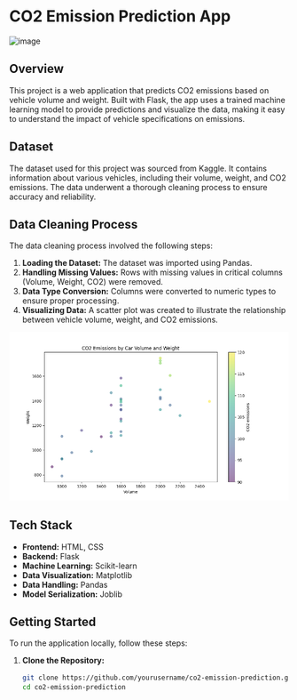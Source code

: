 # CO2 Emission Prediction App

<img width="956" alt="image" src="https://github.com/user-attachments/assets/389305ae-b11e-4dc2-8ac4-a694e90922b1">


## Overview

This project is a web application that predicts CO2 emissions based on vehicle volume and weight. Built with Flask, the app uses a trained machine learning model to provide predictions and visualize the data, making it easy to understand the impact of vehicle specifications on emissions.

## Dataset

The dataset used for this project was sourced from Kaggle. It contains information about various vehicles, including their volume, weight, and CO2 emissions. The data underwent a thorough cleaning process to ensure accuracy and reliability.

## Data Cleaning Process

The data cleaning process involved the following steps:

1. **Loading the Dataset:** The dataset was imported using Pandas.
2. **Handling Missing Values:** Rows with missing values in critical columns (Volume, Weight, CO2) were removed.
3. **Data Type Conversion:** Columns were converted to numeric types to ensure proper processing.
4. **Visualizing Data:** A scatter plot was created to illustrate the relationship between vehicle volume, weight, and CO2 emissions.

![Data Visualization](static/co2_plot.png)

## Tech Stack

- **Frontend:** HTML, CSS
- **Backend:** Flask
- **Machine Learning:** Scikit-learn
- **Data Visualization:** Matplotlib
- **Data Handling:** Pandas
- **Model Serialization:** Joblib

## Getting Started

To run the application locally, follow these steps:

1. **Clone the Repository:**

   ```bash
   git clone https://github.com/yourusername/co2-emission-prediction.git
   cd co2-emission-prediction
